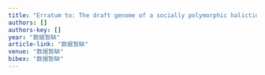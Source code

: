 ```yaml
---
title: "Erratum to: The draft genome of a socially polymorphic halictid bee, Lasioglossum albipes"
authors: []
authors-key: []
year: "数据暂缺"
article-link: "数据暂缺"
venue: "数据暂缺"
bibex: "数据暂缺"
---
```

